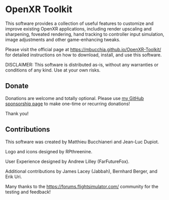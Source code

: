 # OpenXR Toolkit

This software provides a collection of useful features to customize and improve existing OpenXR applications,
including render upscaling and sharpening, foveated rendering, hand tracking to controller input simulation,
image adjustments and other game-enhancing tweaks.

Please visit the official page at https://mbucchia.github.io/OpenXR-Toolkit/ for detailed instructions on how to download,
install, and use this software.

DISCLAIMER: This software is distributed as-is, without any warranties or conditions of any kind. Use at your own risks.

## Donate

Donations are welcome and totally optional. Please use [my GitHub sponsorship page](https://github.com/sponsors/mbucchia) to make one-time or recurring donations!

Thank you!

## Contributions

This software was created by Matthieu Bucchianeri and Jean-Luc Dupiot.

Logo and icons designed by RPthreenine.

User Experience designed by Andrew Lilley (FarFutureFox).

Additional contributions by James Lacey (Jabbah), Bernhard Berger, and Erik Uri.

Many thanks to the https://forums.flightsimulator.com/ community for the testing and feedback!
